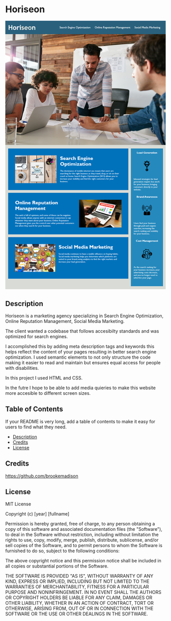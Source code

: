 # Horiseon

![website mockup](/assets/images/horiseon.png)

## Description 

Horiseon is a marketing agency specializing in Search Engine Optimization, Online Reputation Management, Social Media Marketing.

The client wanted a codebase that follows accesibilty standards and was optimized for search engines. 

I accomplished this by adding meta description tags and keywords this helps reflect the content of your pages resulting in better search engine optimization. I used semantic elements to not only structure the code making it easier to read and maintain but ensures equal access for people with disabilities.

In this project I used HTML and CSS.

In the futre I hope to be able to add media quieries to make this website more accesible to different screen sizes.


## Table of Contents

If your README is very long, add a table of contents to make it easy for users to find what they need.

* [Description](description)
* [Credits](#credits)
* [License](#license)


## Credits

https://github.com/brookemadison


## License

MIT License

Copyright (c) [year] [fullname]

Permission is hereby granted, free of charge, to any person obtaining a copy
of this software and associated documentation files (the "Software"), to deal
in the Software without restriction, including without limitation the rights
to use, copy, modify, merge, publish, distribute, sublicense, and/or sell
copies of the Software, and to permit persons to whom the Software is
furnished to do so, subject to the following conditions:

The above copyright notice and this permission notice shall be included in all
copies or substantial portions of the Software.

THE SOFTWARE IS PROVIDED "AS IS", WITHOUT WARRANTY OF ANY KIND, EXPRESS OR
IMPLIED, INCLUDING BUT NOT LIMITED TO THE WARRANTIES OF MERCHANTABILITY,
FITNESS FOR A PARTICULAR PURPOSE AND NONINFRINGEMENT. IN NO EVENT SHALL THE
AUTHORS OR COPYRIGHT HOLDERS BE LIABLE FOR ANY CLAIM, DAMAGES OR OTHER
LIABILITY, WHETHER IN AN ACTION OF CONTRACT, TORT OR OTHERWISE, ARISING FROM,
OUT OF OR IN CONNECTION WITH THE SOFTWARE OR THE USE OR OTHER DEALINGS IN THE
SOFTWARE.
